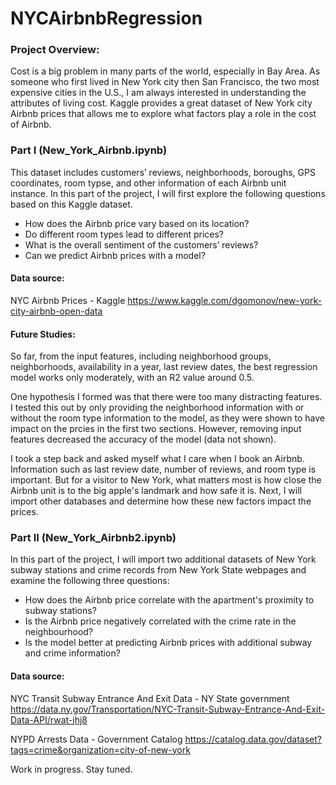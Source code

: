 # NYCAirbnbRegression
### Project Overview:
Cost is a big problem in many parts of the world, especially in Bay Area. As someone who first lived in New York city then San Francisco, the two most expensive cities in the U.S., I am always interested in understanding the attributes of living cost. Kaggle provides a great dataset of New York city Airbnb prices that allows me to explore what factors play a role in the cost of Airbnb.

### Part I (New_York_Airbnb.ipynb)
This dataset includes customers’ reviews, neighborhoods, boroughs, GPS coordinates, room typse, and other information of each Airbnb unit instance. In this part of the project, I will first explore the following questions based on this Kaggle dataset.

- How does the Airbnb price vary based on its location?
- Do different room types lead to different prices?
- What is the overall sentiment of the customers’ reviews?
- Can we predict Airbnb prices with a model?

#### Data source: 
NYC Airbnb Prices - Kaggle
https://www.kaggle.com/dgomonov/new-york-city-airbnb-open-data

#### Future Studies:
So far, from the input features, including neighborhood groups, neighborhoods, availability in a year, last review dates, the best regression model works only moderately, with an R2 value around 0.5. 

One hypothesis I formed was that there were too many distracting features. I tested this out by only providing the neighborhood information with or without the room type information to the model, as they were shown to have impact on the prcies in the first two sections. However, removing input features decreased the accuracy of the model (data not shown).

I took a step back and asked myself what I care when I book an Airbnb. Information such as last review date, number of reviews, and room type is important. But for a visitor to New York, what matters most is how close the Airbnb unit is to the big apple's landmark and how safe it is. Next, I will import other databases and determine how these new factors impact the prices. 

### Part II (New_York_Airbnb2.ipynb)
In this part of the project, I will import two additional datasets of New York subway stations and crime records from New York State webpages and examine the following three questions:

- How does the Airbnb price correlate with the apartment's proximity to subway stations?
- Is the Airbnb price negatively correlated with the crime rate in the neighbourhood?
- Is the model better at predicting Airbnb prices with additional subway and crime information?

#### Data source: 
NYC Transit Subway Entrance And Exit Data - NY State government
https://data.ny.gov/Transportation/NYC-Transit-Subway-Entrance-And-Exit-Data-API/rwat-jhj8

NYPD Arrests Data - Government Catalog
https://catalog.data.gov/dataset?tags=crime&organization=city-of-new-york

Work in progress. Stay tuned. 
